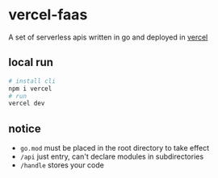 # vercel-faas
A set of serverless apis written in go and deployed in [vercel](https://vercel.com) 

## local run
```bash
# install cli
npm i vercel
# run
vercel dev
```
## notice
* `go.mod` must be placed in the root directory to take effect 
* `/api` just entry, can't declare modules in subdirectories 
* `/handle` stores your code